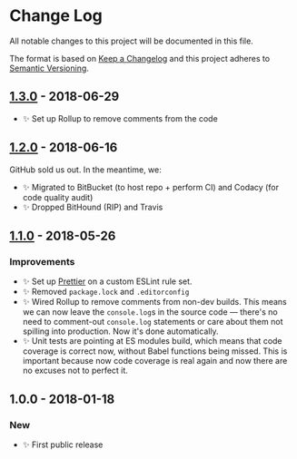 # Change Log

All notable changes to this project will be documented in this file.

The format is based on [Keep a Changelog](http://keepachangelog.com/)
and this project adheres to [Semantic Versioning](http://semver.org/).

## [1.3.0] - 2018-06-29

- ✨ Set up Rollup to remove comments from the code

## [1.2.0] - 2018-06-16

GitHub sold us out. In the meantime, we:

- ✨ Migrated to BitBucket (to host repo + perform CI) and Codacy (for code quality audit)
- ✨ Dropped BitHound (RIP) and Travis

## [1.1.0] - 2018-05-26

### Improvements

- ✨ Set up [Prettier](https://prettier.io) on a custom ESLint rule set.
- ✨ Removed `package.lock` and `.editorconfig`
- ✨ Wired Rollup to remove comments from non-dev builds. This means we can now leave the `console.log`s in the source code — there's no need to comment-out `console.log` statements or care about them not spilling into production. Now it's done automatically.
- ✨ Unit tests are pointing at ES modules build, which means that code coverage is correct now, without Babel functions being missed. This is important because now code coverage is real again and now there are no excuses not to perfect it.

## 1.0.0 - 2018-01-18

### New

- ✨ First public release

[1.1.0]: https://bitbucket.org/codsen/string-collapse-leading-whitespace/branches/compare/v1.1.0%0Dv1.0.2#diff
[1.2.0]: https://bitbucket.org/codsen/string-collapse-leading-whitespace/branches/compare/v1.2.0%0Dv1.1.0#diff
[1.3.0]: https://bitbucket.org/codsen/string-collapse-leading-whitespace/branches/compare/v1.3.0%0Dv1.2.1#diff
